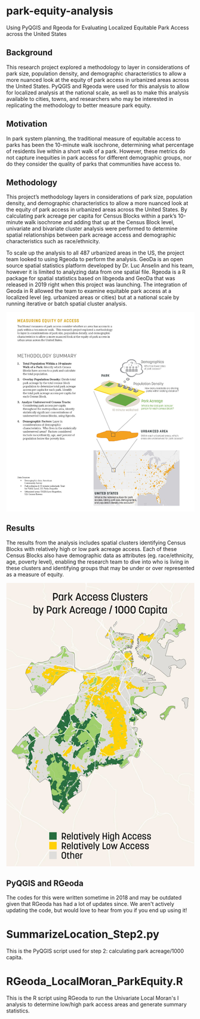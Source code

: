 # park-equity-analysis
Using PyQGIS and Rgeoda for Evaluating Localized Equitable Park Access across the United States

## Background
This research project explored a methodology to layer in considerations of park size, population density, and demographic characteristics to allow a more nuanced look at the equity of park access in urbanized areas across the United States. PyQGIS and Rgeoda were used for this analysis to allow for localized analysis at the national scale, as well as to make this analysis available to cities, towns, and researchers who may be interested in replicating the methodology to better measure park equity.

## Motivation
In park system planning, the traditional measure of equitable access to parks has been the 10-minute walk isochrone, determining what percentage of residents live within a short walk of a park. However, these metrics do not capture inequities in park access for different demographic groups, nor do they consider the quality of parks that communities have access to. 

## Methodology
This project’s methodology layers in considerations of park size, population density, and demographic characteristics to allow a more nuanced look at the equity of park access in urbanized areas across the United States. By calculating park acreage per capita for Census Blocks within a park’s 10-minute walk isochrone and adding that up at the Census Block level, univariate and bivariate cluster analysis were performed to determine spatial relationships between park acreage access and demographic characteristics such as race/ethnicity. 

To scale up the analysis to all 487 urbanized areas in the US, the project team looked to using Rgeoda to perform the analysis. GeoDa is an open source spatial statistics platform developed by Dr. Luc Anselin and his team, however it is limited to analyzing data from one spatial file. Rgeoda is a R package for spatial statistics based on libgeoda and GeoDa that was released in 2019 right when this project was launching. The integration of Geoda in R allowed the team to examine equitable park access at a localized level (eg. urbanized areas or cities) but at a national scale by running iterative or batch spatial cluster analysis. 

![Park Access Clusters by Park Acreage/1000 Capita: Boston](Img/Methodology_Summary.jpg)

## Results
The results from the analysis includes spatial clusters identifying Census Blocks with relatively high or low park acreage access. Each of these Census Blocks also have demographic data as attributes (eg. race/ethnicity, age, poverty level), enabling the research team to dive into who is living in these clusters and identifying groups that may be under or over represented as a measure of equity.

![Park Access Clusters by Park Acreage/1000 Capita: Boston](Img/CaseStudyMaps_Boston_Export2.png)

## PyQGIS and RGeoda
The codes for this were written sometime in 2018 and may be outdated given that RGeoda has had a lot of updates since. We aren't actively updating the code, but would love to hear from you if you end up using it!

# SummarizeLocation_Step2.py
This is the PyQGIS script used for step 2: calculating park acreage/1000 capita.

# RGeoda_LocalMoran_ParkEquity.R
This is the R script using RGeoda to run the Univariate Local Moran's I analysis to determine low/high park access areas and generate summary statistics.
